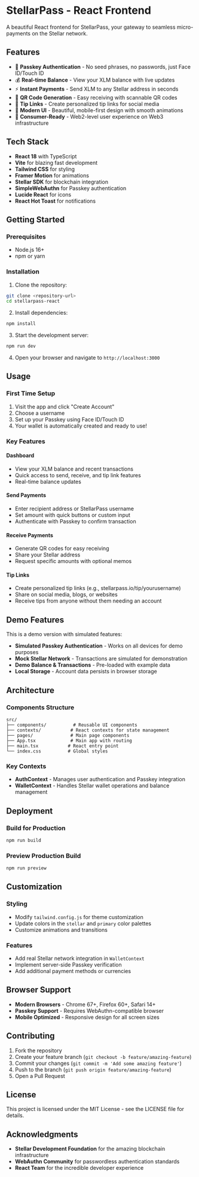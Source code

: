 # StellarPass - React Frontend

A beautiful React frontend for StellarPass, your gateway to seamless micro-payments on the Stellar network.

## Features

- 🔐 **Passkey Authentication** - No seed phrases, no passwords, just Face ID/Touch ID
- 💰 **Real-time Balance** - View your XLM balance with live updates
- ⚡ **Instant Payments** - Send XLM to any Stellar address in seconds
- 📱 **QR Code Generation** - Easy receiving with scannable QR codes
- 🎁 **Tip Links** - Create personalized tip links for social media
- 🎨 **Modern UI** - Beautiful, mobile-first design with smooth animations
- 🚀 **Consumer-Ready** - Web2-level user experience on Web3 infrastructure

## Tech Stack

- **React 18** with TypeScript
- **Vite** for blazing fast development
- **Tailwind CSS** for styling
- **Framer Motion** for animations
- **Stellar SDK** for blockchain integration
- **SimpleWebAuthn** for Passkey authentication
- **Lucide React** for icons
- **React Hot Toast** for notifications

## Getting Started

### Prerequisites

- Node.js 16+ 
- npm or yarn

### Installation

1. Clone the repository:
```bash
git clone <repository-url>
cd stellarpass-react
```

2. Install dependencies:
```bash
npm install
```

3. Start the development server:
```bash
npm run dev
```

4. Open your browser and navigate to `http://localhost:3000`

## Usage

### First Time Setup

1. Visit the app and click "Create Account"
2. Choose a username
3. Set up your Passkey using Face ID/Touch ID
4. Your wallet is automatically created and ready to use!

### Key Features

#### Dashboard
- View your XLM balance and recent transactions
- Quick access to send, receive, and tip link features
- Real-time balance updates

#### Send Payments
- Enter recipient address or StellarPass username
- Set amount with quick buttons or custom input
- Authenticate with Passkey to confirm transaction

#### Receive Payments
- Generate QR codes for easy receiving
- Share your Stellar address
- Request specific amounts with optional memos

#### Tip Links
- Create personalized tip links (e.g., stellarpass.io/tip/yourusername)
- Share on social media, blogs, or websites
- Receive tips from anyone without them needing an account

## Demo Features

This is a demo version with simulated features:

- **Simulated Passkey Authentication** - Works on all devices for demo purposes
- **Mock Stellar Network** - Transactions are simulated for demonstration
- **Demo Balance & Transactions** - Pre-loaded with example data
- **Local Storage** - Account data persists in browser storage

## Architecture

### Components Structure
```
src/
├── components/          # Reusable UI components
├── contexts/           # React contexts for state management
├── pages/              # Main page components
├── App.tsx             # Main app with routing
├── main.tsx           # React entry point
└── index.css          # Global styles
```

### Key Contexts

- **AuthContext** - Manages user authentication and Passkey integration
- **WalletContext** - Handles Stellar wallet operations and balance management

## Deployment

### Build for Production

```bash
npm run build
```

### Preview Production Build

```bash
npm run preview
```

## Customization

### Styling
- Modify `tailwind.config.js` for theme customization
- Update colors in the `stellar` and `primary` color palettes
- Customize animations and transitions

### Features
- Add real Stellar network integration in `WalletContext`
- Implement server-side Passkey verification
- Add additional payment methods or currencies

## Browser Support

- **Modern Browsers** - Chrome 67+, Firefox 60+, Safari 14+
- **Passkey Support** - Requires WebAuthn-compatible browser
- **Mobile Optimized** - Responsive design for all screen sizes

## Contributing

1. Fork the repository
2. Create your feature branch (`git checkout -b feature/amazing-feature`)
3. Commit your changes (`git commit -m 'Add some amazing feature'`)
4. Push to the branch (`git push origin feature/amazing-feature`)
5. Open a Pull Request

## License

This project is licensed under the MIT License - see the LICENSE file for details.

## Acknowledgments

- **Stellar Development Foundation** for the amazing blockchain infrastructure
- **WebAuthn Community** for passwordless authentication standards
- **React Team** for the incredible developer experience 